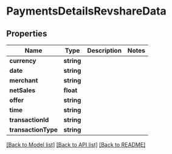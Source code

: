 # PaymentsDetailsRevshareData

## Properties
Name | Type | Description | Notes
------------ | ------------- | ------------- | -------------
**currency** | **string** |  | 
**date** | **string** |  | 
**merchant** | **string** |  | 
**netSales** | **float** |  | 
**offer** | **string** |  | 
**time** | **string** |  | 
**transactionId** | **string** |  | 
**transactionType** | **string** |  | 

[[Back to Model list]](../README.md#documentation-for-models) [[Back to API list]](../README.md#documentation-for-api-endpoints) [[Back to README]](../README.md)


